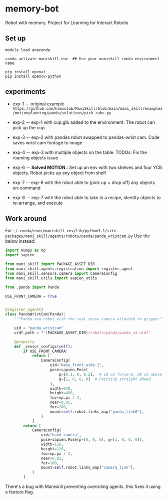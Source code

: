 # memory-bot
Robot with memory. Project for Learning for Interact Robots

## Set up
```
module load anaconda

conda activate maniskill_env  ## Use your maniskill conda environment name

pip install openai
pip install opencv-python
```

## experiments

* exp-1 -- original example `https://github.com/haosulab/ManiSkill/blob/main/mani_skill/examples/motionplanning/panda/solutions/pick_cube.py`
* exp-2 -- exp-1 with cup.glb added to the environment. The robot can pick up the cup
* exp-3 -- exp-2 with pandas robot swapped to pandas-wrist cam. Code saves wrist cam footage to image
* exp-4 -- exp-3 with multiple objects on the table. 
    TODOs: 
        Fix the roaming objects issue


* exp-6 -- **Solved MOTION.**: Set up an env with two shelves and four YCB objects. Robot picks up any object from shelf
* exp-7 -- exp-6 with the robot able to (pick up + drop off) any objects on-command
* exp-8 -- exp-7 with the robot able to take in a recipe, identify objects to re-arrange, and execute


## Work around
For `~/.conda/envs/maniskill_env/lib/python3.1/site-packages/mani_skill/agents/robots/panda/panda_wristcam.py`
Use the below instead: 

```python
import numpy as np
import sapien

from mani_skill import PACKAGE_ASSET_DIR
from mani_skill.agents.registration import register_agent
from mani_skill.sensors.camera import CameraConfig
from mani_skill.utils import sapien_utils

from .panda import Panda

USE_FRONT_CAMERA = True


@register_agent()
class PandaWristCam(Panda):
    """Panda arm robot with the real sense camera attached to gripper"""

    uid = "panda_wristcam"
    urdf_path = f"{PACKAGE_ASSET_DIR}/robots/panda/panda_v3.urdf"

    @property
    def _sensor_configs(self):
        if USE_FRONT_CAMERA:
            return [
                CameraConfig(
                    uid="base_front_wide-1",
                    pose=sapien.Pose(
                        p=[0.1, 0, 0.2],  # 10 cm forward, 20 cm above the base
                        q=[1, 0, 0, 0]  # Pointing straight ahead
                    ),
                    width=640,
                    height=480,
                    fov=np.pi / 2, 
                    near=0.05,
                    far=200,
                    mount=self.robot.links_map["panda_link0"],
                )
            ]
        return [
            CameraConfig(
                uid="hand_camera",
                pose=sapien.Pose(p=[0, 0, 0], q=[1, 0, 0, 0]),
                width=128,
                height=128,
                fov=np.pi / 2,
                near=0.01,
                far=100,
                mount=self.robot.links_map["camera_link"],
            )
        ]
```

There's a bug with Maniskill preventing overriding agents. this fixes it using a feature flag.